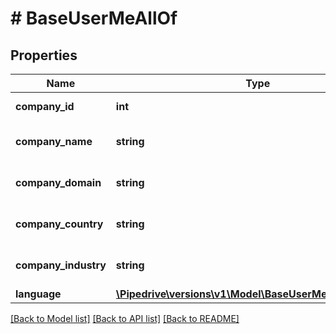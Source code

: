 # # BaseUserMeAllOf

## Properties

Name | Type | Description | Notes
------------ | ------------- | ------------- | -------------
**company_id** | **int** | The user company ID | [optional]
**company_name** | **string** | The user company name | [optional]
**company_domain** | **string** | The user company domain | [optional]
**company_country** | **string** | The user company country | [optional]
**company_industry** | **string** | The user company industry | [optional]
**language** | [**\Pipedrive\versions\v1\Model\BaseUserMeAllOfLanguage**](BaseUserMeAllOfLanguage.md) |  | [optional]

[[Back to Model list]](../../README.md#models) [[Back to API list]](../../README.md#endpoints) [[Back to README]](../../README.md)
